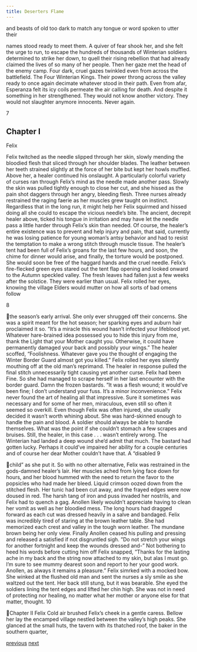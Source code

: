 ```yaml
---
title: Deserters Flame
---
```

and beasts of old too dark to match any tongue or word spoken to utter their

names stood ready to meet them. A quiver of fear shook her, and she felt the urge
to run, to escape the hundreds of thousands of Winterian soldiers determined to
strike her down, to quell their rising rebellion that had already claimed the lives
of so many of her people. Then her gaze met the head of the enemy camp. Four
dark, cruel gazes twinkled even from across the battlefield. The Four Winterian
Kings. Their power throng across the valley ready to once again decimate
whatever stood in their path. Even from afar, Esperanza felt its icy coils permeate
the air calling for death. And despite it something in her strengthened. They
would not know another victory. They would not slaughter anymore innocents.
Never again.

7

## Chapter I

Felix

Felix twitched as the needle slipped through her skin, slowly mending the
bloodied flesh that sliced through her shoulder blades. The leather between her
teeth strained slightly at the force of her bite but kept her howls muffled. Above
her, a healer continued his onslaught. A particularly colorful variety of curses ran
through Felix’s mind as the needle made another pass. Slowly the skin was pulled
tightly enough to close her cut, and she hissed as the pain shot daggers through
her angry, bleeding flesh. Three nurses already restrained the raging faerie as her
muscles grew taught on instinct. Regardless that in the long run, it might help her
Felix squirmed and hissed doing all she could to escape the vicious needle’s bite.
The ancient, decrepit healer above, ticked his tongue in irritation and may have
let the needle pass a little harder through Felix’s skin than needed. Of course, the
healer’s entire existence was to prevent and help injury and pain, that said,
currently he was losing patience for young woman’s antsy behavior and had to
resist the temptation to make a wrong stitch through muscle tissue.
The healer’s tent had been full of Felix’s groans for the last few hours,
and soon, the chime for dinner would arise, and finally, the torture would be
postponed. She would soon be free of the haggard hands and the cruel needle.
Felix’s fire-flecked green eyes stared out the tent flap opening and looked
onward to the Autumn speckled valley. The fresh leaves had fallen just a few
weeks after the solstice. They were earlier than usual. Felix rolled her eyes,
knowing the village Elders would mutter on how all sorts of bad omens follow

8

the season’s early arrival. She only ever shrugged off their concerns. She was a
spirit meant for the hot season; her sparking eyes and auburn hair proclaimed it
so.
”It’s a miracle this wound hasn’t infected your lifeblood yet. Whatever
hare-brained idea possessed you to hide this injury from me, thank the Light that
your Mother caught you. Otherwise, it could have permanently damaged your
back and possibly your wings.”
The healer scoffed, “Foolishness. Whatever gave you the thought of
engaging the Winter Border Guard almost got you killed.” Felix rolled her eyes
silently mouthing off at the old man’s reprimand. The healer in response pulled
the final stitch unnecessarily tight causing yet another curse.
Felix had been Fine. So she had managed to scrape herself in her last
encounter with the border guard. Damn the frozen bastards.
”It was a flesh wound; it would’ve been fine; I don’t understand your fuss.
It’s a minor inconvenience.”
Felix never found the art of healing all that impressive. Sure it sometimes
was necessary and for some of her men, miraculous, even still so often it seemed
so overkill. Even though Felix was often injured, she usually decided it wasn’t
worth whining about. She was hard-skinned enough to handle the pain and
blood. A soldier should always be able to handle themselves. What was the point
if she couldn’t stomach a few scrapes and bruises. Still, the healer, in this case . . .
wasn’t entirely wrong. The Winterian had landed a deep wound she’d admit that
much. The bastard had gotten lucky. Perhaps it could’ve impaired her ability for
a couple centuries and of course her dear Mother couldn’t have that. A “disabled
9

child” as she put it. So with no other alternative, Felix was restrained in the
gods-damned healer’s lair.
Her muscles ached from lying face down for hours, and her blood
hummed with the need to return the favor to the popsicles who had made her
bleed. Liquid crimson oozed down from the stitched flesh. Her tunic had been
cut away, and the frayed edges were now doused in red. The harsh tang of iron
and puss invaded her nostrils, and Felix had to quench a gag. Anollen likely
wouldn’t appreciate having to clean her vomit as well as her bloodied mess.
The long hours had dragged forward as each cut was dressed heavily in a
salve and bandaged. Felix was incredibly tired of staring at the brown leather
table. She had memorized each crest and valley in the tough worn leather. The
mundane brown being her only view. Finally Anollen ceased his pulling and
pressing and released a satisfied if not disgruntled sigh.
”Do not stretch your wings for another fortnight and keep the wounds
dressed and-” Not bothering to heed his words before cutting him off Felix
snapped,
”Thanks for the lasting ache in my back and the string now attached to
my skin, but alas I must go. I’m sure to see mummy dearest soon and report to
her your good work. Anollen, as always it remains a pleasure.”
Felix simrked with a mocked bow. She winked at the flushed old man and
sent the nurses a sly smile as she waltzed out the tent. Her back still stung, but it
was bearable. She eyed the soldiers lining the tent edges and lifted her chin high.
She was not in need of protecting nor healing, no matter what her mother or
anyone else for that matter, thought.
10

Chapter II
Felix
Cold air brushed Felix’s cheek in a gentle caress. Bellow her lay the
encamped village nestled between the valley’s high peaks. She glanced at the
small huts, the tavern with its thatched roof, the baker in the southern quarter,

[previous](desertflame-0.html)
[next](desertflame-2.html)

